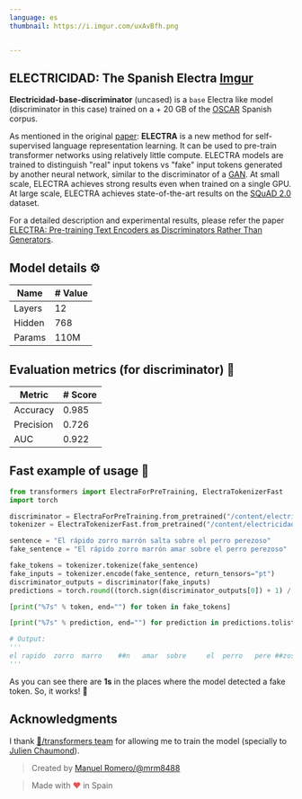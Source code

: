 ```yaml
---
language: es
thumbnail: https://i.imgur.com/uxAvBfh.png


---
```


## ELECTRICIDAD: The Spanish Electra [Imgur](https://imgur.com/uxAvBfh)

**Electricidad-base-discriminator** (uncased) is a ```base``` Electra like model (discriminator in this case) trained on a + 20 GB of  the [OSCAR](https://oscar-corpus.com/) Spanish corpus.

As mentioned in the original [paper](https://openreview.net/pdf?id=r1xMH1BtvB):
**ELECTRA** is a new method for self-supervised language representation learning. It can be used to pre-train transformer networks using relatively little compute. ELECTRA models are trained to distinguish "real" input tokens vs "fake" input tokens generated by another neural network, similar to the discriminator of a [GAN](https://arxiv.org/pdf/1406.2661.pdf). At small scale, ELECTRA achieves strong results even when trained on a single GPU. At large scale, ELECTRA achieves state-of-the-art results on the [SQuAD 2.0](https://rajpurkar.github.io/SQuAD-explorer/) dataset.

For a detailed description and experimental results, please refer the paper [ELECTRA: Pre-training Text Encoders as Discriminators Rather Than Generators](https://openreview.net/pdf?id=r1xMH1BtvB).


## Model details ⚙

|Name| # Value|
|-----|--------|
|Layers|	12   |
|Hidden |768 	|
|Params| 110M|

## Evaluation metrics (for discriminator) 🧾

|Metric | # Score |
|-------|---------|
|Accuracy| 0.985|
|Precision| 0.726|
|AUC | 0.922|



## Fast example of usage 🚀

```python
from transformers import ElectraForPreTraining, ElectraTokenizerFast
import torch

discriminator = ElectraForPreTraining.from_pretrained("/content/electricidad-base-discriminator")
tokenizer = ElectraTokenizerFast.from_pretrained("/content/electricidad-base-discriminator")

sentence = "El rápido zorro marrón salta sobre el perro perezoso"
fake_sentence = "El rápido zorro marrón amar sobre el perro perezoso"

fake_tokens = tokenizer.tokenize(fake_sentence)
fake_inputs = tokenizer.encode(fake_sentence, return_tensors="pt")
discriminator_outputs = discriminator(fake_inputs)
predictions = torch.round((torch.sign(discriminator_outputs[0]) + 1) / 2)

[print("%7s" % token, end="") for token in fake_tokens]

[print("%7s" % prediction, end="") for prediction in predictions.tolist()]

# Output:
'''
el rapido  zorro  marro    ##n   amar  sobre     el  perro   pere ##zoso    0.0    0.0    0.0    0.0    0.0    0.0    1.0    1.0    0.0    0.0    0.0    0.0    0.0[None, None, None, None, None, None, None, None, None, None, None, None, None
'''
```

As you can see there are **1s** in the places where the model detected a fake token. So, it works! 🎉

## Acknowledgments

I thank [🤗/transformers team](https://github.com/huggingface/transformers) for allowing me to train the model (specially to [Julien Chaumond](https://twitter.com/julien_c)).



> Created by [Manuel Romero/@mrm8488](https://twitter.com/mrm8488)

> Made with <span style="color: #e25555;">&hearts;</span> in Spain
